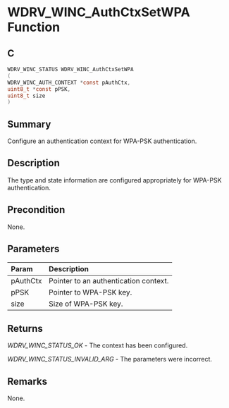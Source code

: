 # WDRV_WINC_AuthCtxSetWPA Function

## C

```c
WDRV_WINC_STATUS WDRV_WINC_AuthCtxSetWPA
(
WDRV_WINC_AUTH_CONTEXT *const pAuthCtx,
uint8_t *const pPSK,
uint8_t size
)
```

## Summary

Configure an authentication context for WPA-PSK authentication.  

## Description

The type and state information are configured appropriately for WPA-PSK
authentication.

## Precondition

None.  

## Parameters

| Param | Description |
|:----- |:----------- |
| pAuthCtx | Pointer to an authentication context. |
| pPSK | Pointer to WPA-PSK key. |
| size | Size of WPA-PSK key.  

## Returns

*WDRV_WINC_STATUS_OK* - The context has been configured.

*WDRV_WINC_STATUS_INVALID_ARG* - The parameters were incorrect.
 

## Remarks

None.  


